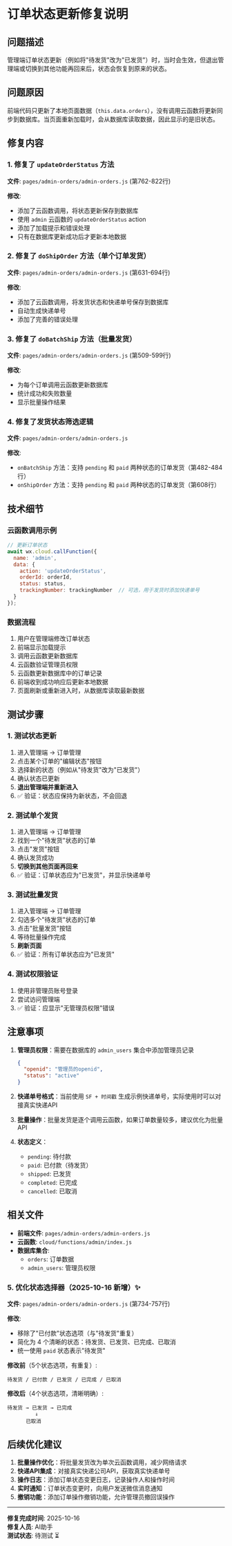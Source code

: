 # 订单状态更新修复说明

## 问题描述
管理端订单状态更新（例如将"待发货"改为"已发货"）时，当时会生效，但退出管理端或切换到其他功能再回来后，状态会恢复到原来的状态。

## 问题原因
前端代码只更新了本地页面数据（`this.data.orders`），没有调用云函数将更新同步到数据库。当页面重新加载时，会从数据库读取数据，因此显示的是旧状态。

## 修复内容

### 1. 修复了 `updateOrderStatus` 方法
**文件**: `pages/admin-orders/admin-orders.js` (第762-822行)

**修改**:
- 添加了云函数调用，将状态更新保存到数据库
- 使用 `admin` 云函数的 `updateOrderStatus` action
- 添加了加载提示和错误处理
- 只有在数据库更新成功后才更新本地数据

### 2. 修复了 `doShipOrder` 方法（单个订单发货）
**文件**: `pages/admin-orders/admin-orders.js` (第631-694行)

**修改**:
- 添加了云函数调用，将发货状态和快递单号保存到数据库
- 自动生成快递单号
- 添加了完善的错误处理

### 3. 修复了 `doBatchShip` 方法（批量发货）
**文件**: `pages/admin-orders/admin-orders.js` (第509-599行)

**修改**:
- 为每个订单调用云函数更新数据库
- 统计成功和失败数量
- 显示批量操作结果

### 4. 修复了发货状态筛选逻辑
**文件**: `pages/admin-orders/admin-orders.js`

**修改**:
- `onBatchShip` 方法：支持 `pending` 和 `paid` 两种状态的订单发货（第482-484行）
- `onShipOrder` 方法：支持 `pending` 和 `paid` 两种状态的订单发货（第608行）

## 技术细节

### 云函数调用示例
```javascript
// 更新订单状态
await wx.cloud.callFunction({
  name: 'admin',
  data: {
    action: 'updateOrderStatus',
    orderId: orderId,
    status: status,
    trackingNumber: trackingNumber  // 可选，用于发货时添加快递单号
  }
});
```

### 数据流程
1. 用户在管理端修改订单状态
2. 前端显示加载提示
3. 调用云函数更新数据库
4. 云函数验证管理员权限
5. 云函数更新数据库中的订单记录
6. 前端收到成功响应后更新本地数据
7. 页面刷新或重新进入时，从数据库读取最新数据

## 测试步骤

### 1. 测试状态更新
1. 进入管理端 → 订单管理
2. 点击某个订单的"编辑状态"按钮
3. 选择新的状态（例如从"待发货"改为"已发货"）
4. 确认状态已更新
5. **退出管理端并重新进入**
6. ✅ 验证：状态应保持为新状态，不会回退

### 2. 测试单个发货
1. 进入管理端 → 订单管理
2. 找到一个"待发货"状态的订单
3. 点击"发货"按钮
4. 确认发货成功
5. **切换到其他页面再回来**
6. ✅ 验证：订单状态应为"已发货"，并显示快递单号

### 3. 测试批量发货
1. 进入管理端 → 订单管理
2. 勾选多个"待发货"状态的订单
3. 点击"批量发货"按钮
4. 等待批量操作完成
5. **刷新页面**
6. ✅ 验证：所有订单状态应为"已发货"

### 4. 测试权限验证
1. 使用非管理员账号登录
2. 尝试访问管理端
3. ✅ 验证：应显示"无管理员权限"错误

## 注意事项

1. **管理员权限**：需要在数据库的 `admin_users` 集合中添加管理员记录
   ```json
   {
     "openid": "管理员的openid",
     "status": "active"
   }
   ```

2. **快递单号格式**：当前使用 `SF + 时间戳` 生成示例快递单号，实际使用时可以对接真实快递API

3. **批量操作**：批量发货是逐个调用云函数，如果订单数量较多，建议优化为批量API

4. **状态定义**：
   - `pending`: 待付款
   - `paid`: 已付款（待发货）
   - `shipped`: 已发货
   - `completed`: 已完成
   - `cancelled`: 已取消

## 相关文件

- **前端文件**: `pages/admin-orders/admin-orders.js`
- **云函数**: `cloud/functions/admin/index.js`
- **数据库集合**: 
  - `orders`: 订单数据
  - `admin_users`: 管理员权限

### 5. 优化状态选择器（2025-10-16 新增）✨
**文件**: `pages/admin-orders/admin-orders.js` (第734-757行)

**修改**:
- 移除了"已付款"状态选项（与"待发货"重复）
- 简化为 4 个清晰的状态：待发货、已发货、已完成、已取消
- 统一使用 `paid` 状态表示"待发货"

**修改前**（5个状态选项，有重复）:
```
待发货 / 已付款 / 已发货 / 已完成 / 已取消
```

**修改后**（4个状态选项，清晰明确）:
```
待发货 → 已发货 → 已完成
         ↓
      已取消
```

## 后续优化建议

1. **批量操作优化**：将批量发货改为单次云函数调用，减少网络请求
2. **快递API集成**：对接真实快递公司API，获取真实快递单号
3. **操作日志**：添加订单状态变更日志，记录操作人和操作时间
4. **实时通知**：订单状态变更时，向用户发送微信消息通知
5. **撤销功能**：添加订单操作撤销功能，允许管理员撤回误操作

---

**修复完成时间**: 2025-10-16  
**修复人员**: AI助手  
**测试状态**: 待测试 ⏳

